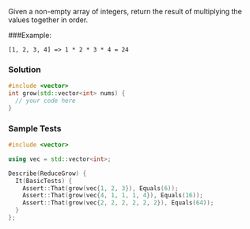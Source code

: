 Given a non-empty array of integers, return the result of multiplying the values together in order.

###Example:

```
[1, 2, 3, 4] => 1 * 2 * 3 * 4 = 24
```

### Solution

```cpp
#include <vector>
int grow(std::vector<int> nums) {
  // your code here
}
```

### Sample Tests

```cpp
#include <vector>

using vec = std::vector<int>;

Describe(ReduceGrow) {
  It(BasicTests) {
    Assert::That(grow(vec{1, 2, 3}), Equals(6));
    Assert::That(grow(vec{4, 1, 1, 1, 4}), Equals(16));
    Assert::That(grow(vec{2, 2, 2, 2, 2, 2}), Equals(64));
  }
};
```